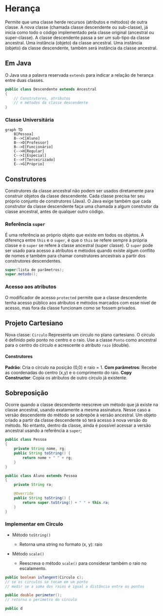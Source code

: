 # Herança
Permite que uma classe herde recursos (atributos e métodos) de outra classe.
A nova classe (chamada classe descendente ou sub-classe), já inicia como todo o código implementado pela classe original (ancestral ou super-classe).
A classe descendente passa a ser um sub-tipo da classe ancestral. Uma instância (objeto) da classe ancestral. Uma instância (objeto) da classe descendente, também será instância da classe ancestral.

## Em Java
O Java usa a palavra reservada `extends` para indicar a relação de herança entre duas classes.

```java
public class Descendente extends Ancestral
{
	// Construtores, atributos
	// e métodos da classe descendente
}
```
### Classe Universitária
```mermaid
graph TD
    B[Pessoa]
    B-->C[Aluno]
    B-->D[Professor]
    B-->E[Funcionário]
    C-->H[Regular]
    C-->I[Especial]
    E-->F[Terceirizado]
    E-->G[Próprio]
```
## Construtores
Construtores da classe ancestral não podem ser usados diretamente para construir objetos da classe descendente.
Cada classe precisa ter seu próprio conjunto de construtores (Java).
O Java exige também que cada construtor da classe descendente faça uma chamada a algum construtor da classe ancestral, antes de qualquer outro código.

### Referência `super`
É uma referência ao próprio objeto que existe em todos os objetos. A diferença entre `this` e o `super`, é que o `this` se refere sempre à própria classe e o `super` se refere à classe ancestral (super classe).
O `super` pode ser usado para acesso a atributos e métodos quando existe algum conflito de nomes e também para chamar construtores ancestrais a partir dos construtores descendentes.

```java
super(lista de parâmetros);
super.metodo();
```

### Acesso aos atributos
O modificador de acesso `protected` permite que a classe descendente tenha acesso público aos atributos e métodos marcados com esse nível de acesso, mas fora da classe funcionam como se fossem privados.

## Projeto Cartesiano
Nova classe: `Circulo`
Representa um circulo no plano cartesiano. O circulo é definido pelo ponto no centro e o raio.
Use a classe `Ponto` como ancestral para o centro do círculo e acrescente o atributo `raio` (double).

#### Construtores
**Padrão**: Cria o círculo na posição (0,0) e raio = 1.
**Com parâmetros**: Recebe as coordenadas do centro (x,y) e o comprimento do raio.
**Copy Constructor**: Copia os atributos de outro círculo já existente.

## Sobreposição
Ocorre quando a classe descendente reescreve um método que já existe na classe ancestral, usando exatamente a mesma assinatura.
Nesse caso a versão descendente do método se sobrepõe à versão ancestral. Um objeto criado a partir da classe descendente só terá acesso à nova versão do método.
No entanto, dentro da classe, ainda é possível acessar a versão ancestral usando a referência a `super`;

```java
public class Pessoa
{
	private String nome, rg;
	public String toString() {
		return nome + " " + rg;
	}
}

public class Aluno extends Pessoa
{
	private String ra;

	@Override
	public String toString() {
		return super.toString() + " " + this.ra;
	}
}
```



### Implementar em Circulo
- Método `toString()`
	- Retorna uma string no formato (x, y): raio

- Método `scale()`
	- Reescreva o método `scale()` para considerar também o raio no escalamento.

```java
public boolean isTangent(Circulo c);
// se os circulos se tocam em um ponto
// medir se a soma dos raios é igual a distância entre os pontos

public double perimeter();
// retorna o perímetro do círculo

public d
```
<!--stackedit_data:
eyJoaXN0b3J5IjpbMjk0MTMyMjEzLC01NjI3NDcyNzgsLTE4MT
gxMDE2NTQsMTA4MTU0OTc4NCwtNTA1MDA5MjMwLC00NDU2ODc0
MDIsLTE4OTgxODg4MjksMTQ5ODgzMzMyNiwtMTg0MjAwMTcwMC
wxMTcyMTkzOTk3LC0xOTA3ODU2NTQwLDEwMjgxODY1MzUsMTMx
MTg0MjAzXX0=
-->